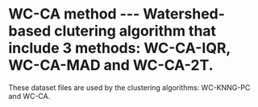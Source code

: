 # WC-CA method --- Watershed-based clutering algorithm that include 3 methods: WC-CA-IQR, WC-CA-MAD and WC-CA-2T.
These dataset files are used by the clustering algorithms: WC-KNNG-PC and WC-CA.
